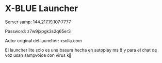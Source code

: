 # X-BLUE Launcher
Server samp: 144.217.19.107:7777

Password: z7w9jxpgk3s2q65er3

Autor original del launcher: xsolla.com

El launcher lite solo es una basura hecha en autoplay ms 8 y para el chat de voz usan sampvoice con virus kjj